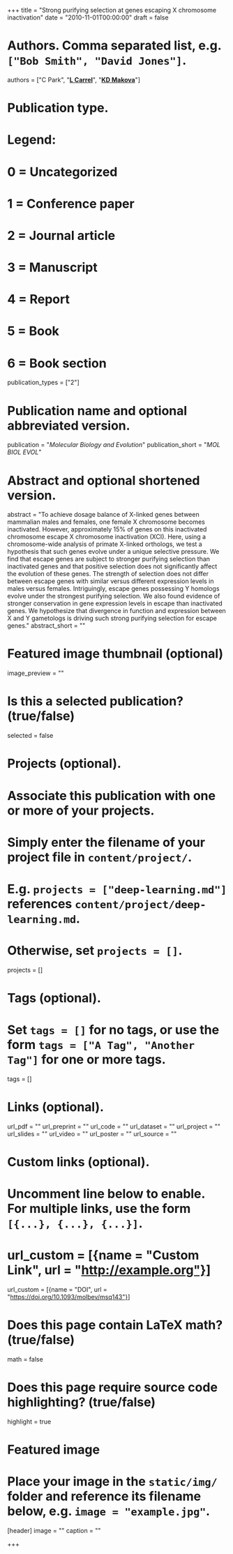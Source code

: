 +++
title = "Strong purifying selection at genes escaping X chromosome inactivation"
date = "2010-11-01T00:00:00"
draft = false

# Authors. Comma separated list, e.g. `["Bob Smith", "David Jones"]`.
authors = ["C Park", "[__L Carrel__](http://www.huck.psu.edu/users/luc3)", "[__KD Makova__](http://www.bx.psu.edu/makova_lab)"]

# Publication type.
# Legend:
# 0 = Uncategorized
# 1 = Conference paper
# 2 = Journal article
# 3 = Manuscript
# 4 = Report
# 5 = Book
# 6 = Book section
publication_types = ["2"]

# Publication name and optional abbreviated version.
publication = "_Molecular Biology and Evolution_"
publication_short = "_MOL BIOL EVOL_"

# Abstract and optional shortened version.
abstract = "To achieve dosage balance of X-linked genes between mammalian males and females, one female X chromosome becomes inactivated. However, approximately 15% of genes on this inactivated chromosome escape X chromosome inactivation (XCI). Here, using a chromosome-wide analysis of primate X-linked orthologs, we test a hypothesis that such genes evolve under a unique selective pressure. We find that escape genes are subject to stronger purifying selection than inactivated genes and that positive selection does not significantly affect the evolution of these genes. The strength of selection does not differ between escape genes with similar versus different expression levels in males versus females. Intriguingly, escape genes possessing Y homologs evolve under the strongest purifying selection. We also found evidence of stronger conservation in gene expression levels in escape than inactivated genes. We hypothesize that divergence in function and expression between X and Y gametologs is driving such strong purifying selection for escape genes."
abstract_short = ""

# Featured image thumbnail (optional)
image_preview = ""

# Is this a selected publication? (true/false)
selected = false

# Projects (optional).
#   Associate this publication with one or more of your projects.
#   Simply enter the filename of your project file in `content/project/`.
#   E.g. `projects = ["deep-learning.md"]` references `content/project/deep-learning.md`.
#   Otherwise, set `projects = []`.
projects = []

# Tags (optional).
#   Set `tags = []` for no tags, or use the form `tags = ["A Tag", "Another Tag"]` for one or more tags.
tags = []

# Links (optional).
url_pdf = ""
url_preprint = ""
url_code = ""
url_dataset = ""
url_project = ""
url_slides = ""
url_video = ""
url_poster = ""
url_source = ""

# Custom links (optional).
#   Uncomment line below to enable. For multiple links, use the form `[{...}, {...}, {...}]`.
# url_custom = [{name = "Custom Link", url = "http://example.org"}]
url_custom = [{name = "DOI", url = "https://doi.org/10.1093/molbev/msq143"}]

# Does this page contain LaTeX math? (true/false)
math = false

# Does this page require source code highlighting? (true/false)
highlight = true

# Featured image
# Place your image in the `static/img/` folder and reference its filename below, e.g. `image = "example.jpg"`.
[header]
image = ""
caption = ""

+++
